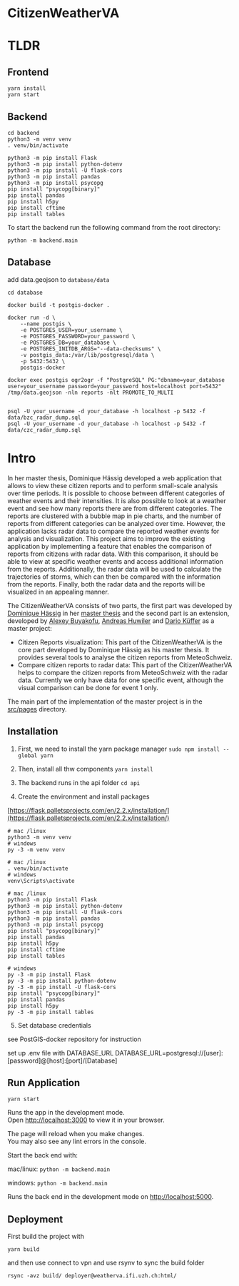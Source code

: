 # CitizenWeatherVA

# TLDR

## Frontend

````
yarn install
yarn start
````

## Backend

`````
cd backend
python3 -m venv venv
. venv/bin/activate
`````

`````
python3 -m pip install Flask
python3 -m pip install python-dotenv
python3 -m pip install -U flask-cors
python3 -m pip install pandas
python3 -m pip install psycopg
pip install "psycopg[binary]"
pip install pandas
pip install h5py
pip install cftime
pip install tables
`````

To start the backend run the following command from the root directory:
`````
python -m backend.main
`````


## Database

add data.geojson to `database/data`

`````
cd database
`````

`````
docker build -t postgis-docker .
`````

`````
docker run -d \
    --name postgis \
    -e POSTGRES_USER=your_username \
    -e POSTGRES_PASSWORD=your_password \
    -e POSTGRES_DB=your_database \
    -e POSTGRES_INITDB_ARGS="--data-checksums" \
    -v postgis_data:/var/lib/postgresql/data \
    -p 5432:5432 \
    postgis-docker
`````

```
docker exec postgis ogr2ogr -f "PostgreSQL" PG:"dbname=your_database user=your_username password=your_password host=localhost port=5432" /tmp/data.geojson -nln reports -nlt PROMOTE_TO_MULTI
```
`````

psql -U your_username -d your_database -h localhost -p 5432 -f data/bzc_radar_dump.sql
psql -U your_username -d your_database -h localhost -p 5432 -f data/czc_radar_dump.sql
`````



# Intro

In her master thesis, Dominique Hässig developed a web application that allows to view these citizen reports and to perform small-scale analysis over time periods. It is possible to choose between different categories of weather events and their intensities. It is also possible to look at a weather event and see how many reports there are from different categories. The reports are clustered with a bubble map in pie charts, and the number of reports from different categories can be analyzed over time. However, the application lacks radar data to compare the reported weather events for analysis and visualization. This project aims to improve the existing application by implementing a feature that enables the comparison of reports from citizens with radar data. With this comparison, it should be able to view at specific weather events and access additional information from the reports. Additionally, the radar data will be used to calculate the trajectories of storms, which can then be compared with the information from the reports. Finally, both the radar data and the reports will be visualized in an appealing manner.

The CitizenWeatherVA consists of two parts, the first part was developed by [Dominique Hässig](https://github.com/dhaess?tab=repositories) in her [master thesis](https://github.com/dhaess/WeaVA) and the second part is an extension, developed by [Alexey Buyakofu](https://github.com/Asysay), [Andreas Huwiler](https://github.com/anhuwi) and [Dario Küffer](https://github.com/dariokueffer) as a master project:

- Citizen Reports visualization: 
This part of the CitizenWeatherVA is the core part developed by Dominique Hässig as his master thesis. It provides several tools to analyse the citizen reports from MeteoSchweiz.
- Compare citizen reports to radar data: This part of the CitizenWeatherVA helps to compare the citizen reports from MeteoSchweiz with the radar data. Currently we only have data for one specific event, although the visual comparison can be done for event 1 only.

The main part of the implementation of the master project is in the [src/pages](src/pages) directory.

## Installation
1. First, we need to install the yarn package manager
`sudo npm install --global yarn`
2. Then,  install all thw components
`yarn install`
3. The backend runs in the api folder
`cd api`

4. Create the environment and install packages

[https://flask.palletsprojects.com/en/2.2.x/installation/](https://flask.palletsprojects.com/en/2.2.x/installation/)

```
# mac /linux
python3 -m venv venv
# windows
py -3 -m venv venv

# mac /linux
. venv/bin/activate
# windows
venv\Scripts\activate

```

```
# mac /linux
python3 -m pip install Flask
python3 -m pip install python-dotenv
python3 -m pip install -U flask-cors
python3 -m pip install pandas
python3 -m pip install psycopg
pip install "psycopg[binary]"
pip install pandas
pip install h5py
pip install cftime
pip install tables

# windows
py -3 -m pip install Flask
py -3 -m pip install python-dotenv
py -3 -m pip install -U flask-cors
pip install "psycopg[binary]"
pip install pandas
pip install h5py
py -3 -m pip install tables
```

5. Set database credentials
   
see PostGIS-docker repository for instruction

set up .env file with DATABASE_URL
DATABASE_URL=postgresql://[user]:[password]@[host]:[port]/[Database]

## Run Application

 `yarn start`

Runs the app in the development mode.\
Open [http://localhost:3000](http://localhost:3000) to view it in your browser.

The page will reload when you make changes.\
You may also see any lint errors in the console.


Start the back end with:


mac/linux: `python -m backend.main`


windows: `python -m backend.main`

Runs the back end  in the development mode on [http://localhost:5000](http://localhost:5000).

## Deployment

First build the project with

`````
yarn build
`````

and then use connect to vpn and use rsynv to sync the build folder

`````
rsync -avz build/ deployer@weatherva.ifi.uzh.ch:html/
`````
